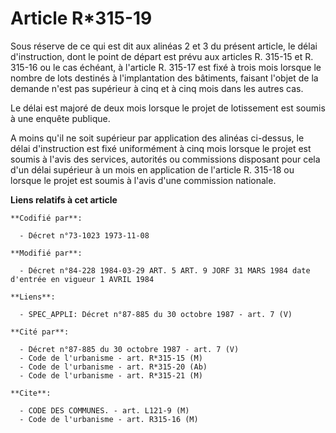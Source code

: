 # Article R*315-19

Sous réserve de ce qui est dit aux alinéas 2 et 3 du présent article, le délai d'instruction, dont le point de départ est
prévu aux articles R. 315-15 et R. 315-16 ou le cas échéant, à l'article R. 315-17 est fixé à trois mois lorsque le nombre de
lots destinés à l'implantation des bâtiments, faisant l'objet de la demande n'est pas supérieur à cinq et à cinq mois dans
les autres cas.

Le délai est majoré de deux mois lorsque le projet de lotissement est soumis à une enquête publique.

A moins qu'il ne soit supérieur par application des alinéas ci-dessus, le délai d'instruction est fixé uniformément à cinq
mois lorsque le projet est soumis à l'avis des services, autorités ou commissions disposant pour cela d'un délai supérieur à
un mois en application de l'article R. 315-18 ou  lorsque le projet est soumis à l'avis d'une commission nationale.

**Liens relatifs à cet article**

	**Codifié par**:

	  - Décret n°73-1023 1973-11-08

	**Modifié par**:

	  - Décret n°84-228 1984-03-29 ART. 5 ART. 9 JORF 31 MARS 1984 date d'entrée en vigueur 1 AVRIL 1984

	**Liens**:

	  - SPEC_APPLI: Décret n°87-885 du 30 octobre 1987 - art. 7 (V)

	**Cité par**:

	  - Décret n°87-885 du 30 octobre 1987 - art. 7 (V)
	  - Code de l'urbanisme - art. R*315-15 (M)
	  - Code de l'urbanisme - art. R*315-20 (Ab)
	  - Code de l'urbanisme - art. R*315-21 (M)

	**Cite**:

	  - CODE DES COMMUNES. - art. L121-9 (M)
	  - Code de l'urbanisme - art. R315-16 (M)
